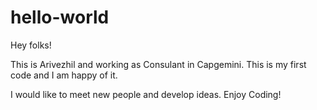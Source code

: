 # hello-world


Hey folks!

This is Arivezhil and working as Consulant in Capgemini. This is my first code and I am happy of it.

I would like to meet new people and develop ideas. Enjoy Coding!
